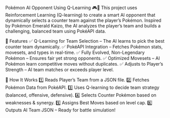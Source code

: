 Pokémon AI Opponent Using Q-Learning 🎮🤖
This project uses Reinforcement Learning (Q-learning) to create a smart AI opponent that dynamically selects a counter team against the player’s Pokémon. Inspired by Pokémon Emerald Kaizo, the AI analyzes the player’s team and builds a challenging, balanced team using PokéAPI data.

🚀 Features
✅ Q-Learning for Team Selection – The AI learns to pick the best counter team dynamically.
✅ PokéAPI Integration – Fetches Pokémon stats, movesets, and types in real-time.
✅ Fully Evolved, Non-Legendary Pokémon – Ensures fair yet strong opponents.
✅ Optimized Movesets – AI Pokémon learn competitive moves without duplicates.
✅ Adjusts to Player’s Strength – AI team matches or exceeds player level.

🔹 How It Works
1️⃣ Reads Player’s Team from a JSON file.
2️⃣ Fetches Pokémon Data from PokéAPI.
3️⃣ Uses Q-learning to decide team strategy (balanced, offensive, defensive).
4️⃣ Selects Counter Pokémon based on weaknesses & synergy.
5️⃣ Assigns Best Moves based on level cap.
6️⃣ Outputs AI Team JSON – Ready for battle simulation!
